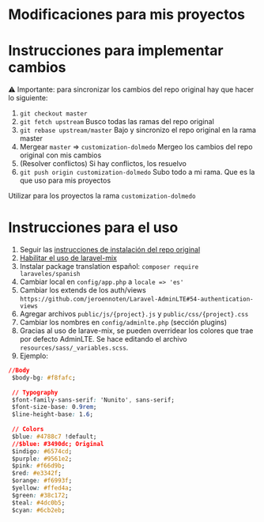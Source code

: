 # Modificaciones para mis proyectos

# Instrucciones para implementar cambios
⚠️ Importante: para sincronizar los cambios del repo original hay que hacer lo siguiente:
1. `git checkout master` 
2. `git fetch upstream` Busco todas las ramas del repo original
3. `git rebase upstream/master` Bajo y sincronizo el repo original en la rama master
4. Mergear `master` => `customization-dolmedo` Mergeo los cambios del repo original con mis cambios
5. (Resolver conflictos) Si hay conflictos, los resuelvo
6. `git push origin customization-dolmedo` Subo todo a mi rama. Que es la que uso para mis proyectos

Utilizar para los proyectos la rama `customization-dolmedo`

# Instrucciones para el uso
1. Seguir las [instrucciones de instalación del repo original](https://github.com/rino7/Laravel-AdminLTE/tree/master#2-installation)
2. [Habilitar el uso de laravel-mix](https://github.com/jeroennoten/Laravel-AdminLTE#610-laravel-mix)
3. Instalar package translation español: `composer require laraveles/spanish`
4. Cambiar local en `config/app.php` a `locale => 'es'`
5. Cambiar los extends de los auth/views `https://github.com/jeroennoten/Laravel-AdminLTE#54-authentication-views`
6. Agregar archivos `public/js/{project}.js` y `public/css/{project}.css` 
7. Cambiar los nombres en `config/adminlte.php` (sección plugins)
8. Gracias al uso de larave-mix, se pueden overridear los colores que trae por defecto AdminLTE. Se hace editando el archivo `resources/sass/_variables.scss`. 
9. Ejemplo:
```css
//Body
 $body-bg: #f8fafc;
 
 // Typography
 $font-family-sans-serif: 'Nunito', sans-serif;
 $font-size-base: 0.9rem;
 $line-height-base: 1.6;
 
 // Colors
 $blue: #4788c7 !default;
 //$blue: #3490dc; Original
 $indigo: #6574cd;
 $purple: #9561e2;
 $pink: #f66d9b;
 $red: #e3342f;
 $orange: #f6993f;
 $yellow: #ffed4a;
 $green: #38c172;
 $teal: #4dc0b5;
 $cyan: #6cb2eb;
 ```
